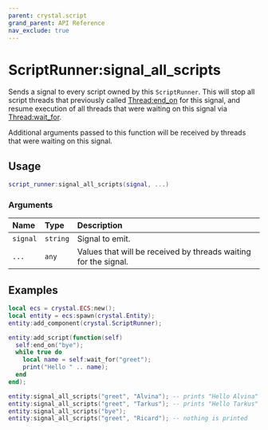 ```yaml
---
parent: crystal.script
grand_parent: API Reference
nav_exclude: true
---
```


# ScriptRunner:signal_all_scripts

Sends a signal to every script owned by this `ScriptRunner`. This will stop all script threads that previously called [Thread:end_on](thread_end_on) for this signal, and resume execution of all threads that were waiting on this signal via [Thread:wait_for](thread_wait_for).

Additional arguments passed to this function will be received by threads that were waiting on this signal.

## Usage

```lua
script_runner:signal_all_scripts(signal, ...)
```

### Arguments

| Name     | Type     | Description                                                     |
| :------- | :------- | :-------------------------------------------------------------- |
| `signal` | `string` | Signal to emit.                                                 |
| `...`    | `any`    | Values that will be received by threads waiting for the signal. |

## Examples

```lua
local ecs = crystal.ECS:new();
local entity = ecs:spawn(crystal.Entity);
entity:add_component(crystal.ScriptRunner);

entity:add_script(function(self)
  self:end_on("bye");
  while true do
    local name = self:wait_for("greet");
    print("Hello " .. name);
  end
end);

entity:signal_all_scripts("greet", "Alvina"); -- prints "Hello Alvina"
entity:signal_all_scripts("greet", "Tarkus"); -- prints "Hello Tarkus"
entity:signal_all_scripts("bye");
entity:signal_all_scripts("greet", "Ricard"); -- nothing is printed
```
